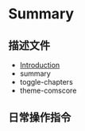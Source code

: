 # Summary

## 描述文件

* [Introduction](README.md)
* summary
* toggle-chapters
* theme-comscore

## 日常操作指令

